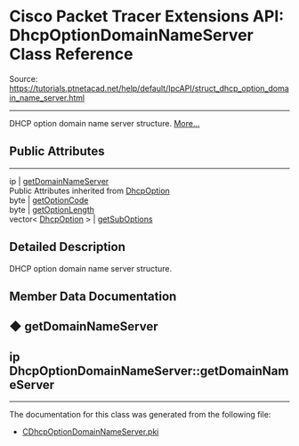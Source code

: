 # Cisco Packet Tracer Extensions API: DhcpOptionDomainNameServer Class Reference

Source: https://tutorials.ptnetacad.net/help/default/IpcAPI/struct_dhcp_option_domain_name_server.html

---

DHCP option domain name server structure. [More...](struct_dhcp_option_domain_name_server.html#details)

##  Public Attributes  
  
---  
ip | [getDomainNameServer](struct_dhcp_option_domain_name_server.html#a0c68e244b64b28f239bb96c2c2c4e64e)  
Public Attributes inherited from [DhcpOption](struct_dhcp_option.html)  
byte | [getOptionCode](struct_dhcp_option.html#a6e8830388d7a04050f0a415c21723ab2)  
byte | [getOptionLength](struct_dhcp_option.html#a6759a416172bbacfc94d2ecbe24b48aa)  
vector< [DhcpOption](struct_dhcp_option.html) > | [getSubOptions](struct_dhcp_option.html#a8d413c0b55ed22bb5d3c4bcebd3c3e12)  
  
## Detailed Description

DHCP option domain name server structure. 

## Member Data Documentation

## ◆ getDomainNameServer

ip DhcpOptionDomainNameServer::getDomainNameServer  
---  
  
* * *

The documentation for this class was generated from the following file:

  * [CDhcpOptionDomainNameServer.pki](_c_dhcp_option_domain_name_server_8pki.html)


